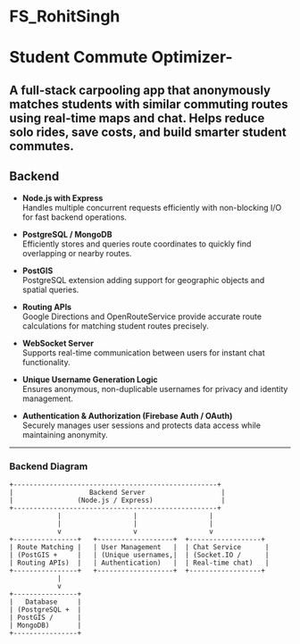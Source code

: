 # FS_RohitSingh
# Student Commute Optimizer-
A full-stack carpooling app that anonymously matches students with similar commuting routes using real-time maps and chat. Helps reduce solo rides, save costs, and build smarter student commutes.
---

## Backend

- **Node.js with Express**  
  Handles multiple concurrent requests efficiently with non-blocking I/O for fast backend operations.

- **PostgreSQL / MongoDB**  
  Efficiently stores and queries route coordinates to quickly find overlapping or nearby routes.

- **PostGIS**  
  PostgreSQL extension adding support for geographic objects and spatial queries.

- **Routing APIs**  
  Google Directions and OpenRouteService provide accurate route calculations for matching student routes precisely.

- **WebSocket Server**  
  Supports real-time communication between users for instant chat functionality.

- **Unique Username Generation Logic**  
  Ensures anonymous, non-duplicable usernames for privacy and identity management.

- **Authentication & Authorization (Firebase Auth / OAuth)**  
  Securely manages user sessions and protects data access while maintaining anonymity.

---

### Backend Diagram

```plaintext
+---------------------------------------------------+
|                   Backend Server                   |
|                (Node.js / Express)                 |
+---------------------------------------------------+
            |                  |                  |
            |                  |                  |
            v                  v                  v
+----------------+   +-------------------+  +------------------+
| Route Matching |   | User Management   |  | Chat Service      |
| (PostGIS +     |   | (Unique usernames,|  | (Socket.IO /      |
| Routing APIs)  |   | Authentication)   |  | Real-time chat)   |
+----------------+   +-------------------+  +------------------+
            |                  
            v                  
+----------------+  
|   Database     |  
| (PostgreSQL +  |  
| PostGIS /      |  
| MongoDB)       |  
+----------------+
